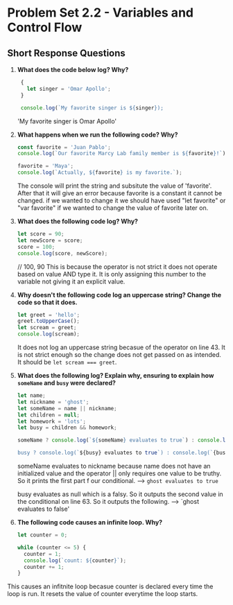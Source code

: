 # Problem Set 2.2 - Variables and Control Flow
## Short Response Questions

1. **What does the code below log? Why?**
   ```javascript
    {
      let singer = 'Omar Apollo';
    }

    console.log(`My favorite singer is ${singer});
   ```
   <!--Answer-->
   'My favorite singer is Omar Apollo'


2. **What happens when we run the following code? Why?**
   ```javascript
   const favorite = 'Juan Pablo';
   console.log(`Our favorite Marcy Lab family member is ${favorite}!`);

   favorite = 'Maya';
   console.log(`Actually, ${favorite} is my favorite.`);
   ```
   <!--Answer-->
   The console will print the string and subsitute the value of 'favorite'. After that
   it will give an error because favorite is a constant it cannot be changed. if we wanted to change it
   we should have used "let favorite" or "var favorite" if we wanted to change the value of favorite later on.

3. **What does the following code log? Why?**
   ```javascript
   let score = 90; 
   let newScore = score;
   score = 100; 
   console.log(score, newScore);
   ```
   <!--Answer-->
   // 100, 90
   This is because the operator is not strict it does not operate based on value AND type it. 
   It is only assigning this number to the variable not giving it an explicit value.
   
4. **Why doesn't the following code log an uppercase string? Change the code so that it does.**
   ```javascript
   let greet = 'hello';
   greet.toUpperCase();
   let scream = greet;
   console.log(scream); 
   ```
   <!--Answer-->
   It does not log an uppercase string becasue of the operator on line 43. It is not strict enough so the change does not get
   passed on as intended. It should be `let scream === greet`.

5. **What does the following log? Explain why, ensuring to explain how `someName` and `busy` were declared?**
   ```javascript
   let name;
   let nickname = 'ghost';
   let someName = name || nickname;
   let children = null;
   let homework = 'lots';
   let busy = children && homework;

   someName ? console.log(`${someName} evaluates to true`) : console.log(`{someName} evaluates to false.``);

   busy ? console.log(`${busy} evaluates to true`) : console.log(`{busy} evaluates to false.``);
   ```
   <!--Answers-->
   someName evaluates to nickname because name does not have an initialized value and the operator || only requires one value to be truthy.
   So it prints the first part f our conditional. --> `ghost evaluates to true`

   busy evaluates as null which is a falsy. So it outputs the second value in the conditional on line 63.
   So it outputs the following.  -->  `ghost evaluates to false'

6. **The following code causes an infinite loop. Why?**
   ```javascript
   let counter = 0;

   while (counter <= 5) {
     counter = 1;
     console.log(`count: ${counter}`);
     counter += 1;
   }
   ```
<!--Answers-->
   This causes an infitnite loop becasue counter is declared every time the loop is run.
   It resets the value of counter everytime the loop starts.
